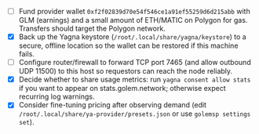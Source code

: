 - [ ] Fund provider wallet `0xf2f02839d70e54f546ce1a91ef55259d6d215abb` with GLM (earnings) and a small amount of ETH/MATIC on Polygon for gas. Transfers should target the Polygon network.
- [x] Back up the Yagna keystore (`/root/.local/share/yagna/keystore`) to a secure, offline location so the wallet can be restored if this machine fails.
- [ ] Configure router/firewall to forward TCP port 7465 (and allow outbound UDP 11500) to this host so requestors can reach the node reliably.
- [x] Decide whether to share usage metrics: run `yagna consent allow stats` if you want to appear on stats.golem.network; otherwise expect recurring log warnings.
- [x] Consider fine-tuning pricing after observing demand (edit `/root/.local/share/ya-provider/presets.json` or use `golemsp settings set`).